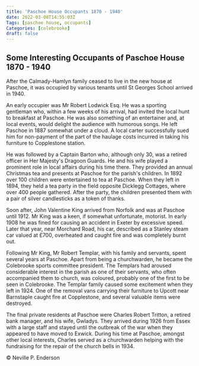 ```yaml
---
title: 'Paschoe House Occupants 1870 - 1940'
date: 2022-03-08T14:55:03Z
Tags: [paschoe house, occupants]
Categories: [colebrooke]
draft: false
---
```


## Some Interesting Occupants of Paschoe House 1870 - 1940

After the Calmady-Hamlyn family ceased to live in the new house at Paschoe, it was occupied by various tenants until St Georges School arrived in 1940.

An early occupier was Mr Robert Lodwick Esq. He was a sporting gentleman who, within a few weeks of his arrival, had invited the local hunt to breakfast at Paschoe. He was also something of an entertainer and, at local events, would delight the audience with humorous songs. He left Paschoe in 1887 somewhat under a cloud. A local carter successfully sued him for non-payment of the part of the haulage costs incurred in taking his furniture to Copplestone station. 

He was followed by a Captain Barton who, although only 30, was a retired officer in Her Majesty's Dragoon Guards. He and his wife played a prominent role in local affairs during his time there. They provided an annual Christmas tea and presents at Paschoe for the parish's children. In 1892 over 100 children were entertained to tea at Paschoe. When they left in 1894, they held a tea party in the field opposite Dicklegg Cottages, where over 400 people gathered. After the party, the children presented them with a pair of silver candlesticks as a token of thanks.

Soon after, John Valentine King arrived from Norfolk and was at Paschoe until 1912. Mr King was a keen, if somewhat unfortunate, motorist. In early 1908 he was fined for causing an accident in Exeter by excessive speed. Later that year, near Morchard Road, his car, described as a Stanley steam car valued at £700, overheated and caught fire and was completely burnt out. 


Following Mr King, Mr Robert Templar, with his family and servants, spent several years at Paschoe. Apart from being a churchwarden, he became the Colebrooke sports committee president. The Templars had aroused considerable interest in the parish as one of their servants, who often accompanied them to church, was coloured, probably one of the first to be seen in Colebrooke. The Templar family caused some excitement when they left in 1924. One of the removal vans carrying their furniture to Upcott near Barnstaple caught fire at Copplestone, and several valuable items were destroyed.


The final private residents at Paschoe were Charles Robert Tritton, a retired bank manager, and his wife, Gwladys. They arrived during 1926 from Essex with a large staff and stayed until the outbreak of the war when they appeared to have moved to Exwick. During his time at Paschoe, amongst other local interests, Charles served as a churchwarden helping with the fundraising for the repair of the church bells in 1934.

© Neville P. Enderson

